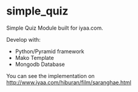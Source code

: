 simple_quiz
===========

Simple Quiz Module built for iyaa.com.

Develop with:
* Python/Pyramid framework
* Mako Template
* Mongodb Database

You can see the implementation on
http://www.iyaa.com/hiburan/film/saranghae.html 


